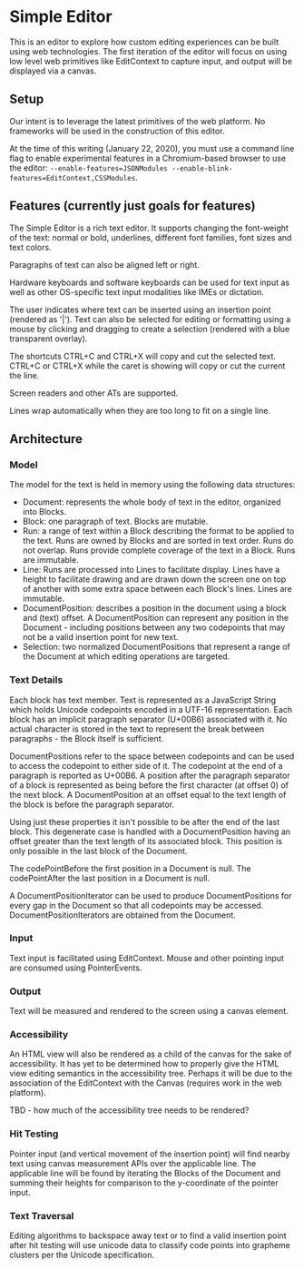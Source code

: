 # Simple Editor
This is an editor to explore how custom editing experiences can be built using web technologies.  The first iteration of the editor will focus on using low level web primitives like EditContext to capture input, and output will be displayed via a canvas.

## Setup
Our intent is to leverage the latest primitives of the web platform.  No frameworks will be used in the construction of this editor.

At the time of this writing (January 22, 2020), you must use a command line flag to enable experimental features in a Chromium-based browser to use the editor: `--enable-features=JSONModules --enable-blink-features=EditContext,CSSModules`.

## Features (currently just goals for features)
The Simple Editor is a rich text editor.  It supports changing the font-weight of the text: normal or bold, underlines, different font families, font sizes and text colors.

Paragraphs of text can also be aligned left or right.

Hardware keyboards and software keyboards can be used for text input as well as other OS-specific text input modalities like IMEs or dictation.

The user indicates where text can be inserted using an insertion point (rendered as '|').  Text can also be selected for editing or formatting using a mouse by clicking and dragging to create a selection (rendered with a blue transparent overlay).

The shortcuts CTRL+C and CTRL+X will copy and cut the selected text.  CTRL+C or CTRL+X while the caret is showing will copy or cut the current the line.

Screen readers and other ATs are supported.

Lines wrap automatically when they are too long to fit on a single line.

## Architecture
### Model
The model for the text is held in memory using the following data structures:

* Document: represents the whole body of text in the editor, organized into Blocks.
* Block: one paragraph of text.  Blocks are mutable.
* Run: a range of text within a Block describing the format to be applied to the text.  Runs are owned by Blocks and are sorted in text order.  Runs do not overlap.  Runs provide complete coverage of the text in a Block.  Runs are immutable.
* Line: Runs are processed into Lines to facilitate display.  Lines have a height to facilitate drawing and are drawn down the screen one on top of another with some extra space between each Block's lines.  Lines are immutable.
* DocumentPosition: describes a position in the document using a block and (text) offset.  A DocumentPosition can represent any position in the Document - including positions between any two codepoints that may not be a valid insertion point for new text.
* Selection: two normalized DocumentPositions that represent a range of the Document at which editing operations are targeted.

### Text Details
Each block has text member.  Text is represented as a JavaScript String which holds Unicode codepoints encoded in a UTF-16 representation.  Each block has an implicit paragraph separator (U+00B6) associated with it. No actual character is stored in the text to represent the break between paragraphs - the Block itself is sufficient.  

DocumentPositions refer to the space between codepoints and can be used to access the codepoint to either side of it.  The codepoint at the end of a paragraph is reported as U+00B6.  A position after the paragraph separator of a block is represented as being before the first character (at offset 0) of the next block.  A DocumentPosition at an offset equal to the text length of the block is before the paragraph separator.  

Using just these properties it isn't possible to be after the end of the last block.  This degenerate case is handled with a DocumentPosition having an offset greater than the text length of its associated block.  This position is only possible in the last block of the Document.

The codePointBefore the first position in a Document is null.  The codePointAfter the last position in a Document is null.

A DocumentPositionIterator can be used to produce DocumentPositions for every gap in the Document so that all codepoints may be accessed.  DocumentPositionIterators are obtained from the Document. 

### Input
Text input is facilitated using EditContext.  Mouse and other pointing input are consumed using PointerEvents.

### Output
Text will be measured and rendered to the screen using a canvas element.

### Accessibility
An HTML view will also be rendered as a child of the canvas for the sake of accessibility.  It has yet to be determined how to properly give the HTML view editing semantics in the accessibility tree.  Perhaps it will be due to the association of the EditContext with the Canvas (requires work in the web platform).

TBD - how much of the accessibility tree needs to be rendered? 

### Hit Testing
Pointer input (and vertical movement of the insertion point) will find nearby text using canvas measurement APIs over the applicable line.  The applicable line will be found by iterating the Blocks of the Document and summing their heights for comparison to the y-coordinate of the pointer input.

### Text Traversal
Editing algorithms to backspace away text or to find a valid insertion point after hit testing will use unicode data to classify code points into grapheme clusters per the Unicode specification.
